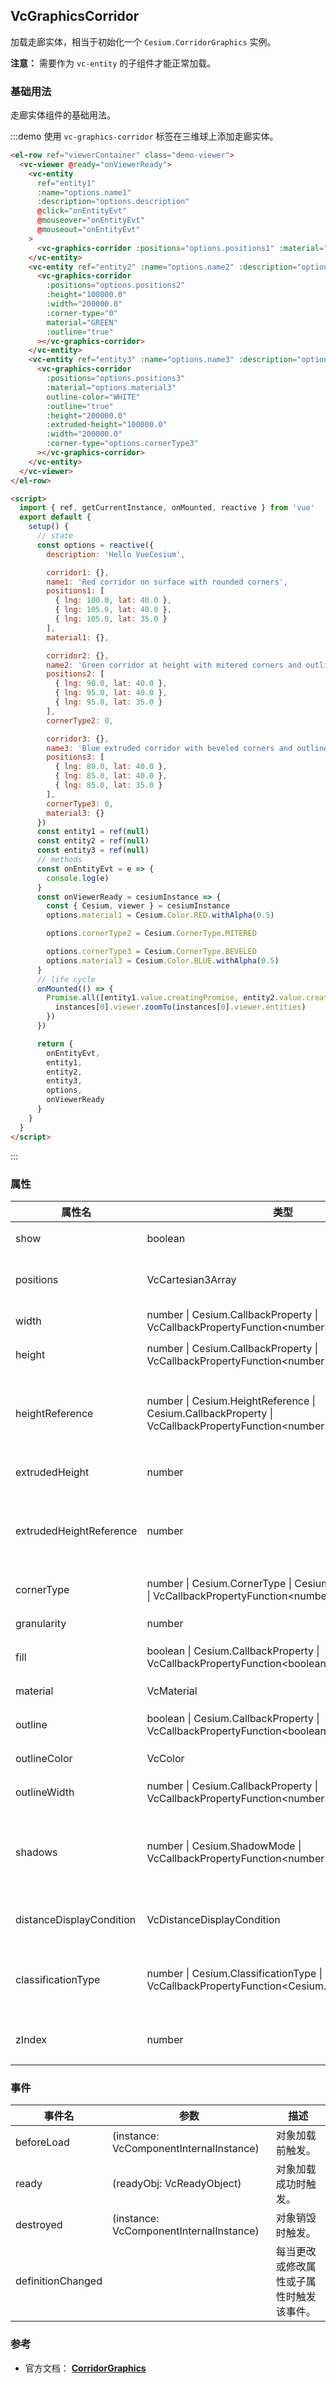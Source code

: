 ## VcGraphicsCorridor

加载走廊实体，相当于初始化一个 `Cesium.CorridorGraphics` 实例。

**注意：** 需要作为 `vc-entity` 的子组件才能正常加载。

### 基础用法

走廊实体组件的基础用法。

:::demo 使用 `vc-graphics-corridor` 标签在三维球上添加走廊实体。

```html
<el-row ref="viewerContainer" class="demo-viewer">
  <vc-viewer @ready="onViewerReady">
    <vc-entity
      ref="entity1"
      :name="options.name1"
      :description="options.description"
      @click="onEntityEvt"
      @mouseover="onEntityEvt"
      @mouseout="onEntityEvt"
    >
      <vc-graphics-corridor :positions="options.positions1" :material="options.material1" :width="200000.0"></vc-graphics-corridor>
    </vc-entity>
    <vc-entity ref="entity2" :name="options.name2" :description="options.description">
      <vc-graphics-corridor
        :positions="options.positions2"
        :height="100000.0"
        :width="200000.0"
        :corner-type="0"
        material="GREEN"
        :outline="true"
      ></vc-graphics-corridor>
    </vc-entity>
    <vc-entity ref="entity3" :name="options.name3" :description="options.description">
      <vc-graphics-corridor
        :positions="options.positions3"
        :material="options.material3"
        outline-color="WHITE"
        :outline="true"
        :height="200000.0"
        :extruded-height="100000.0"
        :width="200000.0"
        :corner-type="options.cornerType3"
      ></vc-graphics-corridor>
    </vc-entity>
  </vc-viewer>
</el-row>

<script>
  import { ref, getCurrentInstance, onMounted, reactive } from 'vue'
  export default {
    setup() {
      // state
      const options = reactive({
        description: 'Hello VueCesium',

        corridor1: {},
        name1: 'Red corridor on surface with rounded corners',
        positions1: [
          { lng: 100.0, lat: 40.0 },
          { lng: 105.0, lat: 40.0 },
          { lng: 105.0, lat: 35.0 }
        ],
        material1: {},

        corridor2: {},
        name2: 'Green corridor at height with mitered corners and outline',
        positions2: [
          { lng: 90.0, lat: 40.0 },
          { lng: 95.0, lat: 40.0 },
          { lng: 95.0, lat: 35.0 }
        ],
        cornerType2: 0,

        corridor3: {},
        name3: 'Blue extruded corridor with beveled corners and outline',
        positions3: [
          { lng: 80.0, lat: 40.0 },
          { lng: 85.0, lat: 40.0 },
          { lng: 85.0, lat: 35.0 }
        ],
        cornerType3: 0,
        material3: {}
      })
      const entity1 = ref(null)
      const entity2 = ref(null)
      const entity3 = ref(null)
      // methods
      const onEntityEvt = e => {
        console.log(e)
      }
      const onViewerReady = cesiumInstance => {
        const { Cesium, viewer } = cesiumInstance
        options.material1 = Cesium.Color.RED.withAlpha(0.5)

        options.cornerType2 = Cesium.CornerType.MITERED

        options.cornerType3 = Cesium.CornerType.BEVELED
        options.material3 = Cesium.Color.BLUE.withAlpha(0.5)
      }
      // life cycle
      onMounted(() => {
        Promise.all([entity1.value.creatingPromise, entity2.value.creatingPromise, entity3.value.creatingPromise]).then(instances => {
          instances[0].viewer.zoomTo(instances[0].viewer.entities)
        })
      })

      return {
        onEntityEvt,
        entity1,
        entity2,
        entity3,
        options,
        onViewerReady
      }
    }
  }
</script>
```

:::

### 属性

<!-- prettier-ignore -->
| 属性名 | 类型 | 默认值 | 描述 | 可选值 |
| ------ | ----| ----- | ---- | ------ |
| show | boolean | `true` | `optional` 指定 corridor 是否显示。 |
| positions | VcCartesian3Array | | `optional` 指定描述 corridor 位置的经纬度(高度)数组。 |
| width | number \| Cesium.CallbackProperty \| VcCallbackPropertyFunction\<number\> | | `optional` 指定 corridor 边之间的距离。 |
| height | number \| Cesium.CallbackProperty \| VcCallbackPropertyFunction\<number\> | | `optional` 指定 corridor 高度。 |
| heightReference | number \| Cesium.HeightReference \| Cesium.CallbackProperty \| VcCallbackPropertyFunction\<number\>  | | `optional` 指定 corridor 高度模式。**NONE: 0, CLAMP_TO_GROUND: 1, RELATIVE_TO_GROUND: 2** |0/1/2|
| extrudedHeight | number | | `optional` 指定 corridor 拉伸高度。 |
| extrudedHeightReference | number | | `optional` 指定 corridor 拉伸高度模式。 **NONE: 0, CLAMP_TO_GROUND: 1, RELATIVE_TO_GROUND: 2**|0/1/2|
| cornerType | number \| Cesium.CornerType \| Cesium.CallbackProperty \| VcCallbackPropertyFunction\<number\> | `0` | `optional` 指定 corridor 转角样式。 |
| granularity | number | | `optional` 指定每个经纬度之间的采样粒度。 |
| fill | boolean \| Cesium.CallbackProperty \| VcCallbackPropertyFunction\<boolean\> | `true` | `optional` 指定 corridor 是否填充材质。 |
| material | VcMaterial | `'white'` | `optional` 指定 corridor 的材质。 |
| outline | boolean \| Cesium.CallbackProperty \| VcCallbackPropertyFunction\<boolean\> | `false` | `optional` 指定 corridor 是否绘制轮廓线。 |
| outlineColor | VcColor | `'black'` | `optional` 指定 corridor 轮廓线颜色。 |
| outlineWidth |  number \| Cesium.CallbackProperty \| VcCallbackPropertyFunction\<number\> | `1.0` | `optional` 指定 corridor 轮廓线宽度。 |
| shadows | number \| Cesium.ShadowMode \| VcCallbackPropertyFunction\<number\> | `0` | `optional` 指定 corridor 是否接收或者发射每个点光源的阴影。 **DISABLED: 0, ENABLED: 1, CAST_ONLY: 2, RECEIVE_ONLY: 3**|0/1/2/3|
| distanceDisplayCondition | VcDistanceDisplayCondition | | `optional` 指定 corridor 随相机距离改变是否显示参数。 |
| classificationType |  number \| Cesium.ClassificationType \| VcCallbackPropertyFunction\<Cesium.ClassificationType\> | `2` | `optional` 指定 corridor 的贴对象模式。 **TERRAIN: 0, CESIUM_3D_TILE: 1, BOTH: 2**|0/1/2|
| zIndex | number | | `optional` 指定 corridor 顺序，没有高度和拉伸高度才有效。 |

### 事件

| 事件名            | 参数                                    | 描述                                     |
| ----------------- | --------------------------------------- | ---------------------------------------- |
| beforeLoad        | (instance: VcComponentInternalInstance) | 对象加载前触发。                         |
| ready             | (readyObj: VcReadyObject)               | 对象加载成功时触发。                     |
| destroyed         | (instance: VcComponentInternalInstance) | 对象销毁时触发。                         |
| definitionChanged |                                         | 每当更改或修改属性或子属性时触发该事件。 |

### 参考

- 官方文档： **[CorridorGraphics](https://cesium.com/docs/cesiumjs-ref-doc/CorridorGraphics.html)**
